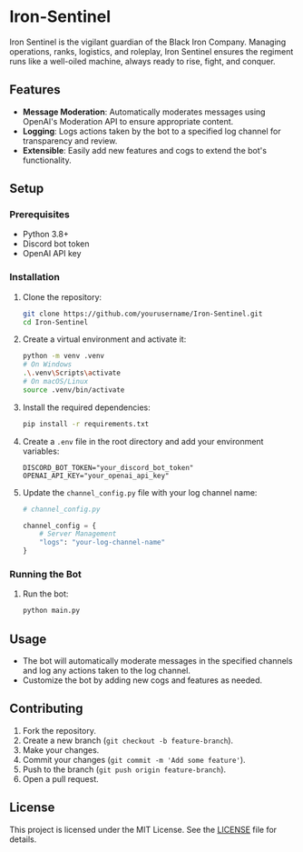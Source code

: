 # Iron-Sentinel

Iron Sentinel is the vigilant guardian of the Black Iron Company. Managing operations, ranks, logistics, and roleplay, Iron Sentinel ensures the regiment runs like a well-oiled machine, always ready to rise, fight, and conquer.

## Features

- **Message Moderation**: Automatically moderates messages using OpenAI's Moderation API to ensure appropriate content.
- **Logging**: Logs actions taken by the bot to a specified log channel for transparency and review.
- **Extensible**: Easily add new features and cogs to extend the bot's functionality.

## Setup

### Prerequisites

- Python 3.8+
- Discord bot token
- OpenAI API key

### Installation

1. Clone the repository:

    ```sh
    git clone https://github.com/yourusername/Iron-Sentinel.git
    cd Iron-Sentinel
    ```

2. Create a virtual environment and activate it:

    ```sh
    python -m venv .venv
    # On Windows
    .\.venv\Scripts\activate
    # On macOS/Linux
    source .venv/bin/activate
    ```

3. Install the required dependencies:

    ```sh
    pip install -r requirements.txt
    ```

4. Create a `.env` file in the root directory and add your environment variables:

    ```env
    DISCORD_BOT_TOKEN="your_discord_bot_token"
    OPENAI_API_KEY="your_openai_api_key"
    ```

5. Update the `channel_config.py` file with your log channel name:

    ```python
    # channel_config.py

    channel_config = {
        # Server Management
        "logs": "your-log-channel-name"
    }
    ```

### Running the Bot

1. Run the bot:

    ```sh
    python main.py
    ```

## Usage

- The bot will automatically moderate messages in the specified channels and log any actions taken to the log channel.
- Customize the bot by adding new cogs and features as needed.

## Contributing

1. Fork the repository.
2. Create a new branch (`git checkout -b feature-branch`).
3. Make your changes.
4. Commit your changes (`git commit -m 'Add some feature'`).
5. Push to the branch (`git push origin feature-branch`).
6. Open a pull request.

## License

This project is licensed under the MIT License. See the [LICENSE](LICENSE) file for details.
